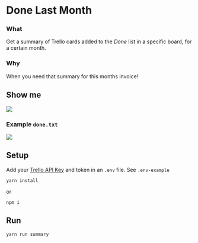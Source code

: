 # Done Last Month

### What

Get a summary of Trello cards added to the _Done_ list in a specific board, for a certain month.

### Why

When you need that summary for this months invoice!

## Show me

![](http://res.cloudinary.com/urre/image/upload/v1520501423/carbon_ke4mpd.png)

### Example `done.txt`

![](http://res.cloudinary.com/urre/image/upload/v1520501743/carbon_1_zugubc.png)

## Setup

Add your [Trello API Key](https://developers.trello.com/reference/#api-key-tokens) and token in an `.env` file. See `.env-example`

    yarn install

or

    npm i

## Run

    yarn run summary
